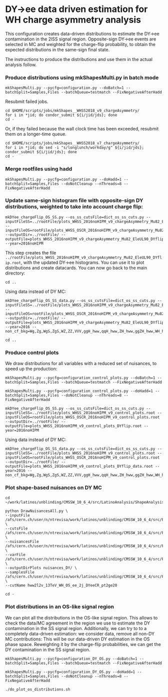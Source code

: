 # DY->ee data driven estimation for WH charge asymmetry analysis

This configuration creates data-driven distributions to estimate the DY->ee contamination in the 2lSS signal region. Opposite-sign DY->ee events are selected in MC and weighted for the charge-flip probability, to obtain the expected distributions in the same-sign final state.

The instructions to produce the distributions and use them in the actual analysis follow.

### Produce distributions using mkShapesMulti.py in batch mode

    mkShapesMulti.py --pycfg=configuration.py --doBatch=1 --batchSplit=Samples,Files --batchQueue=testmatch --FixNegativeAfterHadd

Resubmit failed jobs.

    cd $HOME/scripts/jobs/mkShapes__WHSS2018_v9_chargeAsymmetry/
    for i in *jid; do condor_submit ${i/jid/jds}; done
    cd -

Or, if they failed because the wall clock time has been exceeded, resubmit them on a longer-time queue.

    cd $HOME/scripts/jobs/mkShapes__WHSS2018_v7_chargeAsymmetry/
    for i in *jid; do sed -i "s/longlunch/workday/g" ${i/jid/jds}; condor_submit ${i/jid/jds}; done
    cd -

### Merge rootfiles using hadd

    mkShapesMulti.py --pycfg=configuration.py --doHadd=1 --batchSplit=Samples,Files --doNotCleanup --nThreads=8 --FixNegativeAfterHadd

### Update same-sign histogram file with opposite-sign DY distributions, weighted to take into account charge flip:

    mkDYee_chargeFlip_OS_SS.py --os_ss_cutsFile=dict_os_ss_cuts.py --inputFileSS=../rootFile/plots_WHSS_2016noHIPM_v9_chargeAsymmetry_Mu82_EleUL90.root --inputFileOS=rootFile/plots_WHSS_OSCR_2016noHIPM_v9_chargeAsymmetry_Mu82_Ele90.root --outputDir=../rootFile/ --outputFile=plots_WHSS_2016noHIPM_v9_chargeAsymmetry_Mu82_EleUL90_DYflip.root --year=2016noHIPM

This step creates the file `../rootFile/plots_WHSS_2016noHIPM_v9_chargeAsymmetry_Mu82_EleUL90_DYflip.root`, with the updated DY->ee histograms. You can use it to plot distributions and create datacards. You can now go back to the main directory:

    cd ..

Using data instead of DY MC:

    mkDYee_chargeFlip_OS_SS_data.py --os_ss_cutsFile=dict_os_ss_cuts.py --inputFileSS=../rootFile/plots_WHSS_2016noHIPM_v9_chargeAsymmetry_Mu82_EleUL90.root --inputFileOS=rootFile/plots_WHSS_OSCR_2016noHIPM_v9_chargeAsymmetry_Mu82_Ele90.root --outputDir=../rootFile/ --outputFile=plots_WHSS_2016noHIPM_v9_chargeAsymmetry_Mu82_EleUL90_DYflip_data.root --year=2016 --non_cf_bkg=Wg,Zg,WgS,ZgS,WZ,ZZ,VVV,ggH_hww,qqH_hww,ZH_hww,ggZH_hww,WH_hww_plus,WH_hww_minus,ttH_hww,ggH_htt,qqH_htt,ZH_htt,WH_htt_plus,WH_htt_minus,Fake_ee,Fake_em_Fake_mm

	cd ..

### Produce control plots

We draw distributions for all variables with a reduced set of nuisances, to speed up the production:

    mkShapesMulti.py --pycfg=configuration_control_plots.py --doBatch=1 --batchSplit=Samples,Files --batchQueue=testmatch --FixNegativeAfterHadd

    mkShapesMulti.py --pycfg=configuration_control_plots.py --doHadd=1 --batchSplit=Samples,Files --doNotCleanup --nThreads=8 --FixNegativeAfterHadd

    mkDYee_chargeFlip_OS_SS.py --os_ss_cutsFile=dict_os_ss_cuts.py --inputFileSS=../rootFile/plots_WHSS_2016noHIPM_v9_control_plots.root --inputFileOS=rootFile/plots_WHSS_OSCR_2016noHIPM_v9_control_plots.root --outputDir=../rootFile/ --outputFile=plots_WHSS_2016noHIPM_v9_control_plots_DYflip.root --year=2016noHIPM

Using data instead of DY MC:

    mkDYee_chargeFlip_OS_SS_data.py --os_ss_cutsFile=dict_os_ss_cuts.py --inputFileSS=../rootFile/plots_WHSS_2016noHIPM_v9_control_plots.root --inputFileOS=rootFile/plots_WHSS_OSCR_2016noHIPM_v9_control_plots.root --outputDir=../rootFile/ --outputFile=plots_WHSS_2016noHIPM_v9_control_plots_DYflip_data.root --year=2016 --non_cf_bkg=Wg,Zg,WgS,ZgS,WZ,ZZ,VVV,ggH_hww,qqH_hww,ZH_hww,ggZH_hww,WH_hww_plus,WH_hww_minus,ttH_hww,ggH_htt,qqH_htt,ZH_htt,WH_htt_plus,WH_htt_minus,Fake_ee,Fake_em_Fake_mm

### Plot shape-based nuisances on DY MC

    cd ~/work/latinos/unblinding/CMSSW_10_6_4/src/LatinoAnalysis/ShapeAnalysis/test/draw/

    python DrawNuisancesAll.py \
    --inputFile /afs/cern.ch/user/n/ntrevisa/work/latinos/unblinding/CMSSW_10_6_4/src/PlotsConfigurations/Configurations/WH_chargeAsymmetry/WHSS/Full2016noHIPM_v7/DY_OS_CR/rootFile/plots_WHSS_OSCR_2016noHIPM_v7_chargeAsymmetry.root \
    --cutsFile /afs/cern.ch/user/n/ntrevisa/work/latinos/unblinding/CMSSW_10_6_4/src/PlotsConfigurations/Configurations/WH_chargeAsymmetry/WHSS/Full2016noHIPM_v7/DY_OS_CR/cuts.py \
    --nuisancesFile /afs/cern.ch/user/n/ntrevisa/work/latinos/unblinding/CMSSW_10_6_4/src/PlotsConfigurations/Configurations/WH_chargeAsymmetry/WHSS/Full2016noHIPM_v7/DY_OS_CR/nuisances.py \
    --varFile /afs/cern.ch/user/n/ntrevisa/work/latinos/unblinding/CMSSW_10_6_4/src/PlotsConfigurations/Configurations/WH_chargeAsymmetry/WHSS/Full2016noHIPM_v7/DY_OS_CR/variables.py \
    --outputDirPlots nuisances_DY/ \
    --samplesFile /afs/cern.ch/user/n/ntrevisa/work/latinos/unblinding/CMSSW_10_6_4/src/PlotsConfigurations/Configurations/WH_chargeAsymmetry/WHSS/Full2016noHIPM_v7/DY_OS_CR/samples.py \
    --cutName hww2l2v_13TeV_WH_OS_ee_2j_DYeeCR_pt2ge20

    cd -

### Plot distributions in an OS-like signal region

We can plot all the distributions in the OS-like signal region. This allows to check the data/MC agreement in the region we use to estimate the DY contamination in the SS signal region. Additionally, we can try to to a completely data-driven estimation: we consider data, remove all non-DY MC contributions: This will be our data-driven DY estimation in the OS phase space. Reweighting it by the charge-flip probabilities, we can get the DY contamination in the SS signal region.

    mkShapesMulti.py --pycfg=configuration_DY_OS.py --doBatch=1 --batchSplit=Samples,Files --batchQueue=testmatch --FixNegativeAfterHadd

    mkShapesMulti.py --pycfg=configuration_DY_OS.py --doHadd=1 --batchSplit=Samples,Files --doNotCleanup --nThreads=8 --FixNegativeAfterHadd

    ./do_plot_os_distributions.sh
